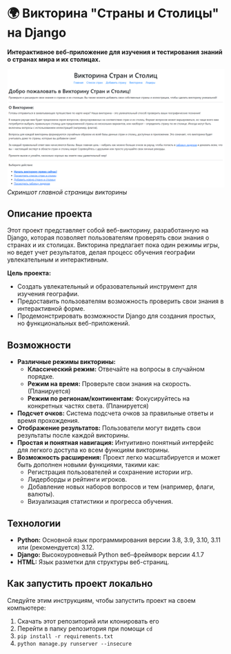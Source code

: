 # 🌍 Викторина "Страны и Столицы" на Django

**Интерактивное веб-приложение для изучения и тестирования знаний о странах мира и их столицах.**

[![Скриншот главной страницы викторины](./screenshots/main_page.png)](./screenshots/main_page.png)
*Скриншот главной страницы викторины*

## Описание проекта

Этот проект представляет собой веб-викторину, разработанную на Django, которая позволяет пользователям проверять свои знания о странах и их столицах.  Викторина предлагает пока один режимы игры, но ведет учет результатов, делая процесс обучения географии увлекательным и интерактивным.

**Цель проекта:**

* Создать увлекательный и образовательный инструмент для изучения географии.
* Предоставить пользователям возможность проверить свои знания в интерактивной форме.
* Продемонстрировать возможности Django для создания простых, но функциональных веб-приложений.

## Возможности

* **Различные режимы викторины:**
    * **Классический режим:**  Отвечайте на вопросы в случайном порядке.
    * **Режим на время:** Проверьте свои знания на скорость. (Планируется)
    * **Режим по регионам/континентам:**  Фокусируйтесь на конкретных частях света. (Планируется)
* **Подсчет очков:**  Система подсчета очков за правильные ответы и время прохождения.
* **Отображение результатов:**  Пользователи могут видеть свои результаты после каждой викторины.
* **Простая и понятная навигация:** Интуитивно понятный интерфейс для легкого доступа ко всем функциям викторины.
* **Возможность расширения:** Проект легко масштабируется и может быть дополнен новыми функциями, такими как:
    * Регистрация пользователей и сохранение истории игр.
    * Лидерборды и рейтинги игроков.
    * Добавление новых наборов вопросов и тем (например, флаги, валюты).
    * Визуализация статистики и прогресса обучения.

## Технологии

* **Python:**  Основной язык программирования версии 3.8, 3.9, 3.10, 3.11 или (рекомендуется) 3.12.
* **Django:**  Высокоуровневый Python веб-фреймворк версии 4.1.7
* **HTML:**  Язык разметки для структуры веб-страниц.

## Как запустить проект локально
Следуйте этим инструкциям, чтобы запустить проект на своем компьютере:

1. Скачать этот репозиторий или клонировать его
2. Перейти в папку репозитория при помощи `cd`
3. `pip install -r requirements.txt`
4. `python manage.py runserver --insecure`
